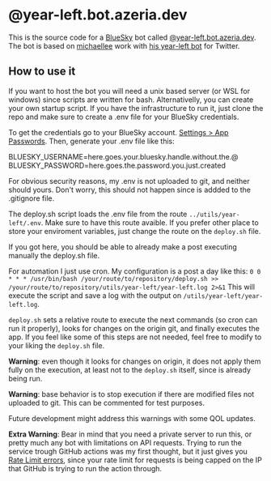 # @year-left.bot.azeria.dev

This is the source code for a [BlueSky](https://bsky.app/) bot called [@year-left.bot.azeria.dev](https://bsky.app/profile/year-left.bot.azeria.dev).
The bot is based on [michaellee](https://github.com/michaellee) work with [his year-left bot](https://github.com/michaellee/year-left) for Twitter.

## How to use it
If you want to host the bot you will need a unix based server (or WSL for windows) since scripts are written for bash. Alternativelly, you can
create your own startup script. If you have the infrastructure to run it, just clone the repo and make sure to create a .env file for your
BlueSky credentials.

To get the credentials go to your BlueSky account. [Settings > App Passwords](https://bsky.app/settings/app-passwords).
Then, generate your .env file like this:

BLUESKY_USERNAME=here.goes.your.bluesky.handle.without.the.@
BLUESKY_PASSWORD=here.goes.the.password.you.just.created

For obvious security reasons, my .env is not uploaded to git, and neither should yours. Don't worry, this should not happen since is addded to the .gitignore file.

The deploy.sh script loads the .env file from the route `../utils/year-left/.env`. Make sure to have this route avaible. If you prefer other place to store your
enviroment variables, just change the route on the `deploy.sh` file.

If you got here, you should be able to already make a post executing manually the deploy.sh file.

For automation I just use cron. My configuration is a post a day like this:
`0 0 * * * /usr/bin/bash /your/route/to/repository/deploy.sh >> /your/route/to/repository/utils/year-left/year-left.log 2>&1`
This will execute the script and save a log with the output on `/utils/year-left/year-left.log`.

`deploy.sh` sets a relative route to execute the next commands (so cron can run it properly), looks for changes on the origin git, and finally executes the app.
If you feel like some of this steps are not needed, feel free to modify to your liking the `deploy.sh` file.

**Warning**: even though it looks for changes on origin, it does not apply them fully on the execution, at least not to the `deploy.sh` itself, since is already being run.

**Warning**: base behavior is to stop execution if there are modified files not uploaded to git. This can be commented for test purposes.

Future development might address this warnings with some QOL updates.

**Extra Warning**: Bear in mind that you need a private server to run this, or pretty much any bot with limitations on API requests. Trying to run the service trough GitHub actions was my first thought, but it just gives you [Rate Limit errors](https://github.com/ArtfulAzeria/year-left/actions/runs/11759268487/job/32758552552), since your rate limit for requests is being capped on the IP that GitHub is trying to run the action through.